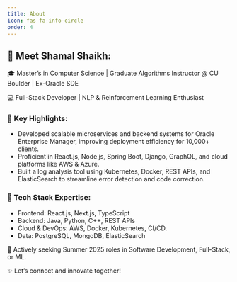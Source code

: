 ```yaml
---
title: About
icon: fas fa-info-circle
order: 4
---
```


## 🌟 Meet Shamal Shaikh: 

🎓 Master’s in Computer Science | Graduate Algorithms Instructor @ CU Boulder | Ex-Oracle SDE

💻 Full-Stack Developer | NLP & Reinforcement Learning Enthusiast

### 🌟 Key Highlights:

- Developed scalable microservices and backend systems for Oracle Enterprise Manager, improving deployment efficiency for 10,000+ clients.
- Proficient in React.js, Node.js, Spring Boot, Django, GraphQL, and cloud platforms like AWS & Azure.
- Built a log analysis tool using Kubernetes, Docker, REST APIs, and ElasticSearch to streamline error detection and code correction.

### 🚀 Tech Stack Expertise:

- Frontend: React.js, Next.js, TypeScript
- Backend: Java, Python, C++, REST APIs
- Cloud & DevOps: AWS, Docker, Kubernetes, CI/CD.
- Data: PostgreSQL, MongoDB, ElasticSearch

📢 Actively seeking Summer 2025 roles in Software Development, Full-Stack, or ML.

✨ Let’s connect and innovate together!


<!-- Learn Markdown -->
<!-- https://www.markdownguide.org/basic-syntax/#line-break-best-practices -->